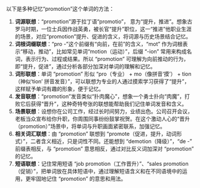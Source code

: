 以下是多种记忆“promotion”这个单词的方法：
1. **词源联想**：“promotion”源于拉丁语“promotio”， 意为“提升，推进”。想象古罗马时期，一位士兵因作战英勇，被长官“提升”职位，这一“推进”他职业生涯的场景，对应“promotion”提升、促进的含义，将词源与历史场景结合记忆。
2. **词根词缀联想**：“pro -”这个前缀有“向前，在前”的含义，“mot” 作为词根表示“移动，推动”，比如常见单词“motion（运动）”，后缀 “-ion” 常用来构成名词，表示行为、过程或结果。所以 “promotion” 可理解为向前推动的行为，即“提升，促进”，通过分析各部分加深对单词的理解和记忆。
3. **词形联想**：单词 “promotion” 形似 “pro（专业） + mo（像拼音‘摸’） + tion（神似‘tion’ 拼音发音）”，可以联想为专业的人通过摸索学习获得了“提升”，这样赋予单词有趣的形象，便于记忆。 
4. **发音联想**：“promotion”发音类似“扑肉魔心”，想象一个勇士扑向“肉魔”，打败它后获得“晋升”，这种奇特夸张的联想能帮助我们记住单词发音和含义。 
5. **场景联想**：设想你在公司工作，经过长时间努力，业绩出色。公司召开会议，老板当众宣布给你升职，你周围同事纷纷鼓掌祝贺。在这个激动人心的“晋升（promotion）”场景中，将单词与升职画面紧密联系，加强记忆。 
6. **相关词汇联想**：由 “promotion” 联想到 “promote（促进，提升，动词形式）”，二者含义相近，只是词性不同。还能想到 “demotion（降级）”，“de -” 前缀表相反，与 “promotion” 意思相反，通过对比反义词加深对 “promotion” 的记忆。 
7. **短语联想**：记住常用短语 “job promotion（工作晋升）”、“sales promotion（促销）”，把单词放在具体短语中，通过理解短语含义和在不同语境中的运用，更牢固地记住 “promotion” 的意思和用法。 